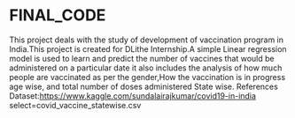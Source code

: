 # FINAL_CODE
This project deals with the study of development of vaccination program in India.This project is created for DLithe Internship.A simple Linear regression model is used to learn and predict the number of vaccines that would be administered on a particular date it also includes the analysis of how much people are vaccinated as per the gender,How the vaccination is in progress age wise, and total number of doses administered State wise.
References
Dataset:https://www.kaggle.com/sundalairajkumar/covid19-in-india
select=covid_vaccine_statewise.csv

